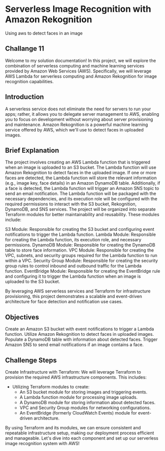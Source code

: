 # Serverless Image Recognition with Amazon Rekognition

Using aws to detect faces in an image 

## Challange 11

Welcome to my solution documentation! In this project, we will explore the combination of serverless computing and machine learning services provided by Amazon Web Services (AWS). Specifically, we will leverage AWS Lambda for serverless computing and Amazon Rekognition for image recognition capabilities.

## Introduction

A serverless service does not eliminate the need for servers to run your apps; rather, it allows you to delegate server management to AWS, enabling you to focus on development without worrying about server provisioning and maintenance. Amazon Rekognition is a powerful machine learning service offered by AWS, which we'll use to detect faces in uploaded images.

## Brief Explanation

The project involves creating an AWS Lambda function that is triggered when an image is uploaded to an S3 bucket. The Lambda function will use Amazon Rekognition to detect faces in the uploaded image. If one or more faces are detected, the Lambda function will store the relevant information (e.g., image key, face details) in an Amazon DynamoDB table. Additionally, if a face is detected, the Lambda function will trigger an Amazon SNS topic to send an email notification.
The Lambda function will be packaged with the necessary dependencies, and its execution role will be configured with the required permissions to interact with the S3 bucket, Rekognition, DynamoDB, and SNS services.
The project will be organized into separate Terraform modules for better maintainability and reusability. These modules include:

S3 Module: Responsible for creating the S3 bucket and configuring event notifications to trigger the Lambda function.
Lambda Module: Responsible for creating the Lambda function, its execution role, and necessary permissions.
DynamoDB Module: Responsible for creating the DynamoDB table to store face information.
VPC Module: Responsible for creating the VPC, subnets, and security groups required for the Lambda function to run within a VPC.
Security Group Module: Responsible for creating the security group rules to control inbound and outbound traffic for the Lambda function.
EventBridge Module: Responsible for creating the EventBridge rule and configuring it to trigger the Lambda function when an image is uploaded to the S3 bucket.

By leveraging AWS serverless services and Terraform for infrastructure provisioning, this project demonstrates a scalable and event-driven architecture for face detection and notification use cases.

## Objectives

Create an Amazon S3 bucket with event notifications to trigger a Lambda function.
Utilize Amazon Rekognition to detect faces in uploaded images.
Populate a DynamoDB table with information about detected faces.
Trigger Amazon SNS to send email notifications if an image contains a face.

## Challenge Steps

Create Infrastructure with Terraform:
We will leverage Terraform to provision the required AWS infrastructure components. This includes:

- Utilizing Terraform modules to create:
  - An S3 bucket module for storing images and triggering events.
  - A Lambda function module for processing image uploads.
  - A DynamoDB module for storing information about detected faces.
  - VPC and Security Group modules for networking configurations.
  - An EventBridge (formerly CloudWatch Events) module for event-driven architecture.

By using Terraform and its modules, we can ensure consistent and repeatable infrastructure setup, making our deployment process efficient and manageable. Let's dive into each component and set up our serverless image recognition system with AWS!

